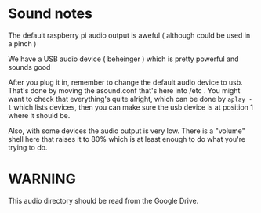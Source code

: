 # Sound notes

The default raspberry pi audio output is aweful ( although could be used in a pinch )

We have a USB audio device ( beheinger ) which is pretty powerful and sounds good

After you plug it in, remember to change the default audio device to usb. That's done by moving the 
asound.conf that's here into /etc . You might want to check that everything's quite alright,
which can be done by `aplay -l` which lists devices, then you can make sure the usb device
is at position 1 where it should be.

Also, with some devices the audio output is very low. There is a "volume" shell here that raises it to
80% which is at least enough to do what you're trying to do.


# WARNING

This audio directory should be read from the Google Drive.
